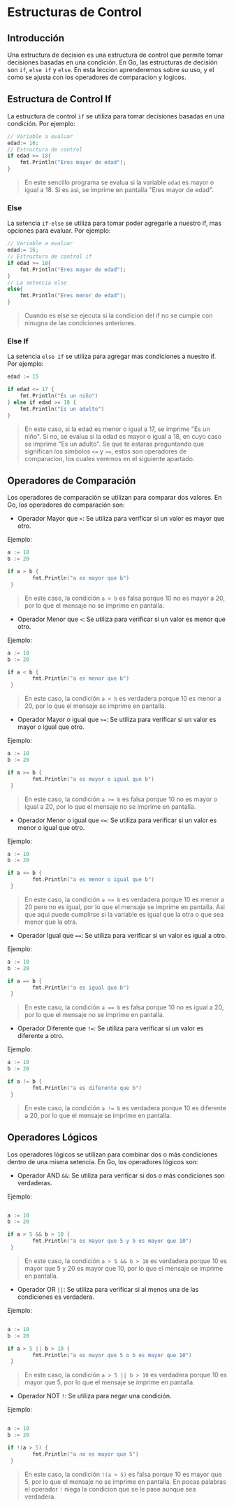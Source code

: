 # Estructuras de Control

## Introducción

Una estructura de decision es una estructura de control que permite tomar decisiones basadas en una condición. En Go, las estructuras de decisión son `if`, `else if` y `else`. En esta leccion aprenderemos sobre su uso, y el como se ajusta con los operadores de comparacion y logicos.

## Estructura de Control If

La estructura de control `if` se utiliza para tomar decisiones basadas en una condición. Por ejemplo:

```go
// Variable a evaluar
edad:= 16;
// Estructura de control
if edad >= 18{
    fmt.Println("Eres mayor de edad");
}
```
> En este sencillo programa se evalua si la variable `edad` es mayor o igual a 18. Si es asi, se imprime en pantalla "Eres mayor de edad". 

### Else

La setencia `if-else` se utiliza para tomar poder agregarle a nuestro if, mas opciones para evaluar. Por ejemplo:

```go
// Variable a evaluar
edad:= 16;
// Estructura de control if
if edad >= 18{
    fmt.Println("Eres mayor de edad");
}
// La setencia else
else{
    fmt.Println("Eres menor de edad");
}
```

> Cuando es else se ejecuta si la condicion del if no se cumple con ninugna de las condiciones anteriores.

### Else If

La setencia `else if` se utiliza para agregar mas condiciones a nuestro if. Por ejemplo:

```go
edad := 15

if edad <= 17 {
	fmt.Println("Es un niño")
} else if edad >= 18 {
	fmt.Println("Es un adulto")
}
```
> En este caso, si la edad es menor o igual a 17, se imprime "Es un niño". Si no, se evalua si la edad es mayor o igual a 18, en cuyo caso se imprime "Es un adulto". Se que te estaras preguntando que significan los simbolos `<=` y `>=`, estos son operadores de comparacion, los cuales veremos en el siguiente apartado.

## Operadores de Comparación

Los operadores de comparación se utilizan para comparar dos valores. En Go, los operadores de comparación son:

- Operador Mayor que `>`: Se utiliza para verificar si un valor es mayor que otro.

Ejemplo:

```go
a := 10
b := 20

if a > b {
        fmt.Println("a es mayor que b")
 }
 ```
> En este caso, la condición `a > b` es falsa porque 10 no es mayor a 20, por lo que el mensaje no se imprime en pantalla. 

- Operador Menor que `<`: Se utiliza para verificar si un valor es menor que otro.

Ejemplo:

```go
a := 10
b := 20

if a < b {
        fmt.Println("a es menor que b")
 }
 ```
> En este caso, la condición `a < b` es verdadera porque 10 es menor a 20, por lo que el mensaje se imprime en pantalla.

- Operador Mayor o igual que `>=`: Se utiliza para verificar si un valor es mayor o igual que otro.

Ejemplo:

```go
a := 10
b := 20

if a >= b {
        fmt.Println("a es mayor o igual que b")
 }
 ```

> En este caso, la condición `a >= b` es falsa porque 10 no es mayor o igual a 20, por lo que el mensaje no se imprime en pantalla.

- Operador Menor o igual que `<=`: Se utiliza para verificar si un valor es menor o igual que otro.

Ejemplo:
```go
a := 10
b := 20

if a <= b {
        fmt.Println("a es menor o igual que b")
 }
 ```
> En este caso, la condición `a <= b` es verdadera porque 10 es menor a 20 pero no es igual, por lo que el mensaje se imprime en pantalla. Asi que aqui puede cumplirse si la variable es igual que la otra o que sea menor que la otra.

- Operador Igual que `==`: Se utiliza para verificar si un valor es igual a otro.

Ejemplo:

```go
a := 10
b := 20

if a == b {
        fmt.Println("a es igual que b")
 }
 ```
 > En este caso, la condición `a == b` es falsa porque 10 no es igual a 20, por lo que el mensaje no se imprime en pantalla.

- Operador Diferente que `!=`: Se utiliza para verificar si un valor es diferente a otro.

Ejemplo:

```go
a := 10
b := 20

if a != b {
        fmt.Println("a es diferente que b")
 }
 ```
 > En este caso, la condición `a != b` es verdadera porque 10 es diferente a 20, por lo que el mensaje se imprime en pantalla.

 ## Operadores Lógicos

Los operadores lógicos se utilizan para combinar dos o más condiciones dentro de una misma setencia. En Go, los operadores lógicos son:

- Operador AND `&&`: Se utiliza para verificar si dos o más condiciones son verdaderas.

Ejemplo:

```go

a := 10
b := 20

if a > 5 && b > 10 {
        fmt.Println("a es mayor que 5 y b es mayor que 10")
 }
 ```
 > En este caso, la condición `a > 5 && b > 10` es verdadera porque 10 es mayor que 5 y 20 es mayor que 10, por lo que el mensaje se imprime en pantalla.


- Operador OR `||`: Se utiliza para verificar si al menos una de las condiciones es verdadera.

Ejemplo:

```go

a := 10
b := 20

if a > 5 || b > 10 {
        fmt.Println("a es mayor que 5 o b es mayor que 10")
 }
 ```
 > En este caso, la condición `a > 5 || b > 10` es verdadera porque 10 es mayor que 5, por lo que el mensaje se imprime en pantalla.


- Operador NOT `!`: Se utiliza para negar una condición.

Ejemplo:

```go

a := 10
b := 20

if !(a > 5) {
        fmt.Println("a no es mayor que 5")
 }
 ```
 > En este caso, la condición `!(a > 5)` es falsa porque 10 es mayor que 5, por lo que el mensaje no se imprime en pantalla. En pocas palabras el operador `!` niega la condicion que se le pase aunque sea verdadera.

 